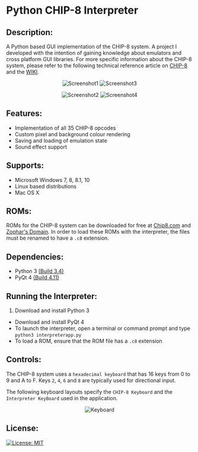 # Python CHIP-8 Interpreter

## Description:
A Python based GUI implementation of the CHIP-8 system. A project I developed with the intention of gaining knowledge about emulators and cross platform GUI libraries.
For more specific information about the CHIP-8 system, please refer to the following technical reference article on [CHIP-8](http://devernay.free.fr/hacks/chip8/C8TECH10.HTM) and the [WIKI](https://en.wikipedia.org/wiki/CHIP-8).

<p align='center'>
	<img src='https://user-images.githubusercontent.com/12175684/40276001-20feafdc-5bcd-11e8-9565-7f28666f3405.png' alt='Screenshot1'/>
	<img src='https://user-images.githubusercontent.com/12175684/40276004-232303ee-5bcd-11e8-89cc-40c9ddbd2e1f.png' alt='Screenshot3'/>
</p>
<p align='center'>
	<img src='https://user-images.githubusercontent.com/12175684/40276002-22096caa-5bcd-11e8-95a9-9354ef8b791f.png' alt='Screenshot2'/>
	<img src='https://user-images.githubusercontent.com/12175684/40276005-244b9c7c-5bcd-11e8-8d79-7fb4543b6182.png' alt='Screenshot4'/>
</p>

## Features:
- Implementation of all 35 CHIP-8 opcodes
- Custom pixel and background colour rendering
- Saving and loading of emulation state
- Sound effect support

## Supports:
- Microsoft Windows 7, 8, 8.1, 10
- Linux based distributions
- Mac OS X

## ROMs:
ROMs for the CHIP-8 system can be downloaded for free at [Chip8.com](http://www.chip8.com/?page=84) and [Zophar's Domain](http://www.zophar.net/pdroms/chip8.html). In order to load these ROMs with the interpreter, the files must be renamed to have a `.c8` extension.

## Dependencies:
- Python 3 [(Build 3.4)](https://www.python.org/downloads/)
- PyQt 4 [(Build 4.11)](https://riverbankcomputing.com/software/pyqt/download)

## Running the Interpreter:
1. Download and install Python 3
+ Download and install PyQt 4
+ To launch the interpreter, open a terminal or command prompt and type `python3 interpreterapp.py`
+ To load a ROM, ensure that the ROM file has a `.c8` extension

## Controls:
The CHIP-8 system uses a `hexadecimal keyboard` that has 16 keys from 0 to 9 and A to F. Keys `2`, `4`, `6` and `8` are typically used for directional input.

The following keyboard layouts specify the `CHIP-8 Keyboard` and the `Interpreter KeyBoard` used in the application.

<p align='center'>
	<img src='https://user-images.githubusercontent.com/12175684/40276007-26e1efd6-5bcd-11e8-8e4b-b615659797ee.png' alt='Keyboard'/>
</p>

## License:
[![License: MIT](https://img.shields.io/badge/License-MIT-yellow.svg)](/LICENSE.md)
